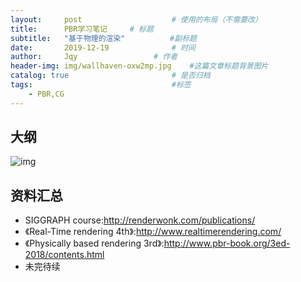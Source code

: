 ```yaml
---
layout:     post   				    # 使用的布局（不需要改）
title:      PBR学习笔记		# 标题 
subtitle:   "基于物理的渲染"          #副标题
date:       2019-12-19 				# 时间
author:     Jqy					# 作者
header-img: img/wallhaven-oxw2mp.jpg 	#这篇文章标题背景图片
catalog: true 						# 是否归档
tags:								#标签
    - PBR,CG
---
```


## 大纲
![img](https://raw.githubusercontent.com/QianMo/PBR-White-Paper/master/media/PBR-White-Paper-Knowledge-Architecture-1.0.png)

## 资料汇总
* SIGGRAPH course:http://renderwonk.com/publications/
* 《Real-Time rendering 4th》:http://www.realtimerendering.com/
* 《Physically based rendering 3rd》:http://www.pbr-book.org/3ed-2018/contents.html
* 未完待续
